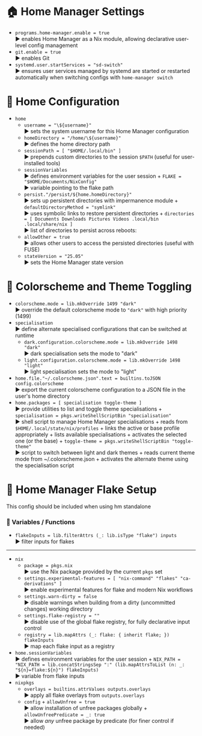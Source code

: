 # 🏠 Home Manager Settings

- `programs.home-manager.enable = true`\
  ▶️ enables Home Manager as a Nix module, allowing declarative user-level config management
- `git.enable = true`\
  ▶️ enables Git
- `systemd.user.startServices = "sd-switch"`\
  ▶️ ensures user services managed by systemd are started or restarted automatically when switching configs with `home-manager switch`

# 👤 Home Configuration

- `home`
  - `username = "\${username}"`\
    ▶️ sets the system username for this Home Manager configuration
  - `homeDirectory = "/home/\${username}"`\
    ▶️ defines the home directory path
  - `sessionPath = [ "$HOME/.local/bin" ]`\
    ▶️ prepends custom directories to the session `$PATH` (useful for user-installed tools)
  - `sessionVariables`\
    ▶️ defines environment variables for the user session + `FLAKE = "$HOME/Documents/NixConfig"`\
     ▶️ variable pointing to the flake path
  - `persist."/persist/${home.homeDirectory}"`\
    ▶️ sets up persistent directories with impermanence module + `defaultDirectoryMethod = "symlink"`\
     ▶️ uses symbolic links to restore persistent directories + `directories = [ Documents Downloads Pictures Videos .local/bin .local/share/nix ]`\
     ▶️ list of directories to persist across reboots:
  - `allowOther = true`\
    ▶️ allows other users to access the persisted directories (useful with FUSE)
  - `stateVersion = "25.05"`\
    ▶️ sets the Home Manager state version

# 🎨 Colorscheme and Theme Toggling

- `colorscheme.mode = lib.mkOverride 1499 "dark"`\
  ▶️ override the default colorscheme mode to `"dark"` with high priority (1499)
- `specialisation`\
  ▶️ define alternate specialised configurations that can be switched at runtime
  - `dark.configuration.colorscheme.mode = lib.mkOverride 1498 "dark"`\
    ▶️ dark specialisation sets the mode to "dark"
  - `light.configuration.colorscheme.mode = lib.mkOverride 1498 "light"`\
    ▶️ light specialisation sets the mode to "light"
- `home.file."~/.colorscheme.json".text = builtins.toJSON config.colorscheme`\
  ▶️ export the current colorscheme configuration to a JSON file in the user's home directory
- `home.packages = [ specialisation toggle-theme ]`\
  ▶️ provide utilities to list and toggle theme specialisations + `specialisation = pkgs.writeShellScriptBin "specialisation"`\
   ▶️ shell script to manage Home Manager specialisations + reads from `$HOME/.local/state/nix/profiles` + links the active or base profile appropriately + lists available specialisations + activates the selected one (or the base) + `toggle-theme = pkgs.writeShellScriptBin "toggle-theme"`\
   ▶️ script to switch between light and dark themes + reads current theme mode from ~/.colorscheme.json + activates the alternate theme using the specialisation script

# 🧰 Home Manager Flake Setup

This config should be included when using hm standalone

### 🔹 Variables / Functions

- `flakeInputs = lib.filterAttrs (_: lib.isType "flake") inputs`\
  ▶️ filter inputs for flakes

---

- `nix`
  - `package = pkgs.nix`\
    ▶️ use the Nix package provided by the current `pkgs` set
  - `settings.experimental-features = [ "nix-command" "flakes" "ca-derivations" ]`\
    ▶️ enable experimental features for flake and modern Nix workflows
  - `settings.warn-dirty = false`\
    ▶️ disable warnings when building from a dirty (uncommitted changes) working directory
  - `settings.flake-registry = ""`\
    ▶️ disable use of the global flake registry, for fully declarative input control
  - `registry = lib.mapAttrs (_: flake: { inherit flake; }) flakeInputs`\
    ▶️ map each flake input as a registry
- `home.sessionVariables`\
  ▶️ defines environment variables for the user session + `NIX_PATH = "NIX_PATH = lib.concatStringsSep ":" (lib.mapAttrsToList (n: _: "${n}=flake:${n}") flakeInputs)`\
   ▶️ variable from flake inputs
- `nixpkgs`
  - `overlays = builtins.attrValues outputs.overlays`\
    ▶️ apply all flake overlays from `outputs.overlays`
  - `config` + `allowUnfree = true`\
     ▶️ allow installation of unfree packages globally + `allowUnfreePredicate = _: true`\
    ▶️ allow _any_ unfree package by predicate (for finer control if needed)
